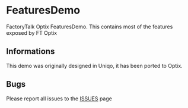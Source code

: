 # FeaturesDemo
FactoryTalk Optix FeaturesDemo. This contains most of the features exposed by FT Optix

## Informations
This demo was originally designed in Uniqo, it has been ported to Optix.

## Bugs
Please report all issues to the [ISSUES](https://github.com/SalesAndApplications/FeaturesDemo/issues) page
